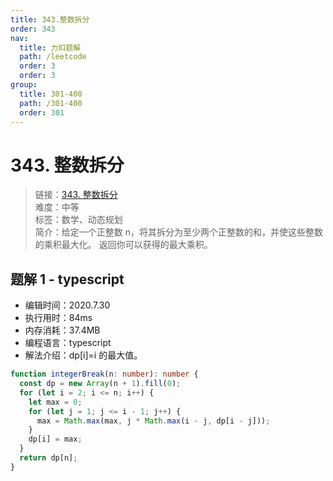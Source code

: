 ```yaml
---
title: 343.整数拆分
order: 343
nav:
  title: 力扣题解
  path: /leetcode
  order: 3
  order: 3
group:
  title: 301-400
  path: /301-400
  order: 301
---
```


# 343. 整数拆分

> 链接：[343. 整数拆分](https://leetcode-cn.com/problems/integer-break/)  
> 难度：中等  
> 标签：数学、动态规划  
> 简介：给定一个正整数 n，将其拆分为至少两个正整数的和，并使这些整数的乘积最大化。 返回你可以获得的最大乘积。

## 题解 1 - typescript

- 编辑时间：2020.7.30
- 执行用时：84ms
- 内存消耗：37.4MB
- 编程语言：typescript
- 解法介绍：dp[i]=i 的最大值。

```typescript
function integerBreak(n: number): number {
  const dp = new Array(n + 1).fill(0);
  for (let i = 2; i <= n; i++) {
    let max = 0;
    for (let j = 1; j <= i - 1; j++) {
      max = Math.max(max, j * Math.max(i - j, dp[i - j]));
    }
    dp[i] = max;
  }
  return dp[n];
}
```
